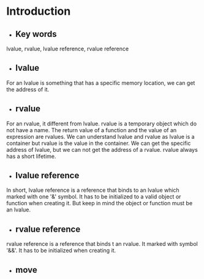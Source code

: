 # Introduction
- ## **Key words**
lvalue, rvalue, lvalue reference, rvalue reference
- ## **lvalue**
For an lvalue is something that has a specific memory location, we can get the address of it.
- ## **rvalue**
For an rvalue, it different from lvalue. rvalue is a temporary object which do not have a name. The return value of a function and the value of an expression are rvalues. We can understand lvalue and rvalue as lvalue is a container but rvalue is the value in the container. We can get the specific address of lvalue, but we can not get the address of a rvalue. rvalue always has a short lifetime.
- ## **lvalue reference**
In short, lvalue reference is a reference that binds to an lvalue which marked with one '&' symbol.
It has to be initialized to a valid object or function when creating it. But keep in mind the object or function must be an lvalue.
- ## **rvalue reference**
rvalue reference is a reference that binds t an rvalue. It marked with symbol '&&'.
It has to be initialized when creating it.
- ## **move**